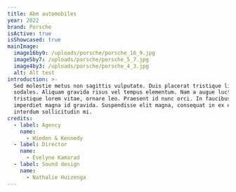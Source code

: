 ```yaml
---
title: Abm automobiles
year: 2022
brand: Porsche
isActive: true
isShowcased: true
mainImage:
  image16by9: /uploads/porsche/porsche_16_9.jpg
  image5by7: /uploads/porsche/porsche_5_7.jpg
  image4by3: /uploads/porsche/porsche_4_3.jpg
  alt: Alt test
introduction: >-
  Sed molestie metus non sagittis vulputate. Duis placerat tristique libero at
  sodales. Aliquam gravida risus vel tempus elementum. Nam a augue luctus,
  tristique lorem vitae, ornare leo. Praesent id nunc orci. In faucibus
  imperdiet magna id gravida. Suspendisse elit magna, consequat in ex eu,
  interdum sollicitudin mi.
credits:
  - label: Agency
    name:
      - Wieden & Kennedy
  - label: Director
    name:
      - Evelyne Kamarad
  - label: Sound design
    name:
      - Nathalie Huizenga
---
```


